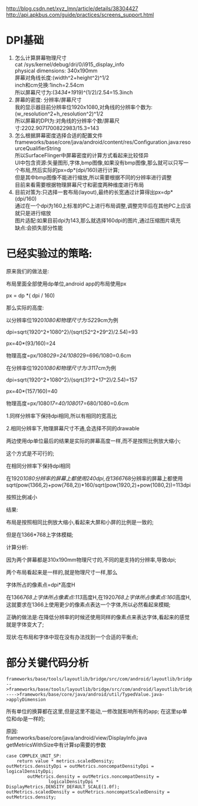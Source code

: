 http://blog.csdn.net/xyz_lmn/article/details/38304427  
http://api.apkbus.com/guide/practices/screens_support.html  
# DPI基础  
1. 怎么计算屏幕物理尺寸  
cat /sys/kernel/debug/dri/0/i915_display_info  
physical dimensions: 340x190mm  
屏幕对角线长度:(width^2+height^2)^1/2  
inch和cm兑换:1inch=2.54cm  
所以屏幕尺寸为:(34*34+19*19)^(1/2)/2.54=15.3inch  
2. 屏幕的密度:
分辨率/屏幕尺寸  
我的显示器目前分辨率位1920x1080,对角线的分辨率个数为:(w_resolution^2+h_resolution^2)^1/2  
所以屏幕的DPI为:对角线的分辨率个数/屏幕尺寸:2202.9071700822983/15.3=143  
3. 怎么根据屏幕密度选择合适的配置文件  
frameworks/base/core/java/android/content/res/Configuration.java:resourceQualifierString  
所以SurfaceFlinger中屏幕密度的计算方式看起来比较怪异  
UI中包含资源:矢量图形,字体,bmp图像,如果没有bmp图像,那么就可以只写一个布局,然后实际的px=dp*(dpi/160)进行计算;  
但是其中bmp图像不能进行缩放,所以需要根据不同的分辨率进行调整  
目前来看需要根据物理屏幕尺寸和密度两种维度进行布局  
4. 目前对策为:只选择一套布局(layout),最终的长宽通过计算得出px=dp*(dpi/160)  
通过在一个dpi为160上标准的PC上进行布局调整,调整完毕后在其他PC上应该就只是进行缩放  
图片适配:如果目前dpi为143,那么就选择160dpi的图片,通过压缩图片填充  
缺点:会损失部分性能     

# 已经实验过的策略:

原来我们的做法是:

布局里面全部使用dp单位,android app的布局使用px

px = dp *( dpi / 160)

那么实际的高度:

以分辨率位1920*1080和物理尺寸为:52*29cm为例

dpi=sqrt{1920^2+1080^2}/(sqrt(52^2+29^2)/2.54)=93

px=40*(93/160)=24

物理高度=px/1080*29=24/1080*29=696/1080=0.6cm

在分辨率位1920*1080和物理尺寸为:31*17cm为例

dpi=sqrt{1920^2+1080^2}/(sqrt(31^2+17^2)/2.54)=157

px=40*(157/160)=40

物理高度=px/1080*17=40/1080*17=680/1080=0.6cm

1.同样分辨率下保持dpi相同,所以有相同的宽高比

2.相同分辨率下,物理屏幕尺寸不通,会选择不同的drawable


两边使用dp单位最后的结果是实际的屏幕高度一样,而不是按照比例放大缩小;

这个方式是不可行的;

在相同分辨率下保持dpi相同

在1920*1080分辨率的屏幕上都使用240dpi,在1366*768分辨率的屏幕上都使用sqrt(pow(1366,2)+pow(768,2))*160/sqrt(pow(1920,2)+pow(1080,2))=113dpi

按照比例减小

结果:

布局是按照相同比例放大缩小,看起来大屏和小屏的比例是一致的;

但是在1366*768上字体模糊;

计算分析:

因为两个屏幕都是310x190mm物理尺寸的,不同的是支持的分辨率,导致dpi;

两个布局看起来是一样的,就是物理尺寸一样,那么

字体所占的像素点=dpi*高度H

在1366*768上字体所占像素点:113*高度H,在1920*768上字体所占像素点:160*高度H,这就要求在1366上使用更少的像素点表达一个字体,所以必然看起来模糊;

正确的做法是:在降低分辨率的时候还使用同样的像素点来表达字体,看起来的感觉就是字体变大了;

现状:在布局和字体中现在没有办法找到一个合适的平衡点;

# 部分关键代码分析
```
frameworks/base/tools/layoutlib/bridge/src/com/android/layoutlib/bridge/bars/CustomBar.java
-->frameworks/base/tools/layoutlib/bridge/src/com/android/layoutlib/bridge/impl/ResourceHelper.java
---->frameworks/base/core/java/android/util/TypedValue.java->applyDimension
```
所有单位的换算都在这里,但是这里不能动,一修改就影响所有的app;
在这里sp单位和dp是一样的;

原因:  
frameworks/base/core/java/android/view/DisplayInfo.java  
getMetricsWithSize中有计算sp需要的参数  
```
case COMPLEX_UNIT_SP:
	return value * metrics.scaledDensity;
outMetrics.densityDpi = outMetrics.noncompatDensityDpi = logicalDensityDpi;
        outMetrics.density = outMetrics.noncompatDensity =
                logicalDensityDpi * DisplayMetrics.DENSITY_DEFAULT_SCALE(1.0f);
outMetrics.scaledDensity = outMetrics.noncompatScaledDensity = outMetrics.density;
```

